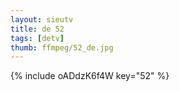 ```yaml
--- 
layout: sieutv
title: de 52
tags: [detv]
thumb: ffmpeg/52_de.jpg
---
```

{% include oADdzK6f4W key="52" %} 
